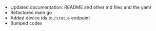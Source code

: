 - Updated documentation: README and other md files and the yaml
- Refactored main.go
- Added device ids to `/status` endpoint 
- Bumped codex
